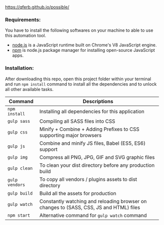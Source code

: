 https://qferb.github.io/possible/

### Requirements:

You have to install the following softwares on your machine to able to use this automation tool.

-   [node.js](https://nodejs.org/en/) is a JavaScript runtime built on Chrome's V8 JavaScript engine.
-   [npm](https://www.npmjs.com/) is node.js package manager for installing open-source JavaScript apps.

### Installation:

After downloading this repo, open this project folder within your terminal and run `npm install` command to install all the dependencies and to unlock all other available tasks.

| Command        | Descriptions                                                                           |
| -------------- | -------------------------------------------------------------------------------------- |
| `npm install`  | Installing all dependencies for this application                                       |
| `gulp sass`    | Compiling all SASS files into CSS                                                      |
| `gulp css`     | Minify + Combine + Adding Prefixes to CSS supporting major browsers                    |
| `gulp js`      | Combine and minify JS files, Babel (ES5, ES6) support                                  |
| `gulp img`     | Compress all PNG, JPG, GIF and SVG graphic files                                       |
| `gulp clean`   | To clean your dist directory before any production build                               |
| `gulp vendors` | To copy all vendors / plugins assets to dist directory                                 |
| `gulp build`   | Build all the assets for production                                                    |
| `gulp watch`   | Constantly watching and reloading browser on changes to (SASS, CSS, JS and HTML) files |
| `npm start`    | Alternative command for `gulp watch` command                
